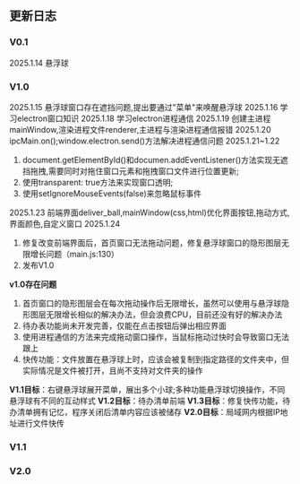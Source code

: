 ## 更新日志
### V0.1
2025.1.14 悬浮球
### V1.0
2025.1.15 悬浮球窗口存在遮挡问题,提出要通过"菜单"来唤醒悬浮球
2025.1.16 学习electron窗口知识
2025.1.18 学习electron进程通信
2025.1.19 创建主进程mainWindow,渲染进程文件renderer,主进程与渲染进程通信报错
2025.1.20 ipcMain.on();window.electron.send()方法解决进程通信问题
2025.1.21~1.22 
1. document.getElementById()和documen.addEventListener()方法实现无遮挡拖拽,需要同时对拖住窗口元素和拖拽窗口文件进行位置更新;
2. 使用transparent: true方法来实现窗口透明;
3. 使用setIgnoreMouseEvents(false)来忽略鼠标事件

2025.1.23 前端界面deliver_ball,mainWindow(css,html)优化界面按钮,拖动方式,界面颜色,自定义窗口
2025.1.24 
1. 修复改变前端界面后，首页窗口无法拖动问题，修复悬浮球窗口的隐形图层无限增长问题（main.js:130） 
2. 发布V1.0

__v1.0存在问题__
1. 首页窗口的隐形图层会在每次拖动操作后无限增长，虽然可以使用与悬浮球隐形图层无限增长相似的解决办法，但会浪费CPU，目前还没有好的解决办法
2. 待办表功能尚未开发完善，仅能在点击按钮后弹出相应界面
3. 使用进程通信的方法来完成拖动窗口操作，当鼠标拖动过快时会导致窗口无法跟上
4. 快传功能：文件放置在悬浮球上时，应该会被复制到指定路径的文件夹中，但实际情况是文件被打开，且尚不支持对文件夹的操作

__V1.1目标__：右键悬浮球展开菜单，展出多个小球;多种功能悬浮球切换操作，不同悬浮球有不同的互动样式
__V1.2目标__：待办清单前端
__V1.3目标__：修复快传功能，待办清单拥有记忆，程序关闭后清单内容应该被储存
__V2.0目标__：局域网内根据IP地址进行文件快传

### V1.1

### V2.0
